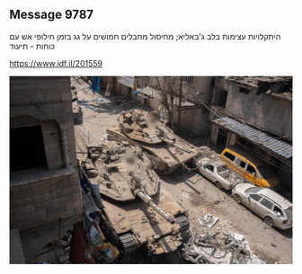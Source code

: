 ## Message 9787

היתקלויות עצימות בלב ג'באליא;
מחיסול מחבלים חמושים על גג בזמן חילופי אש עם כוחות - תיעוד

https://www.idf.il/201559

![Photo](./9787/9787_photo.jpg)
